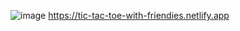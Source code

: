 ![image](https://github.com/user-attachments/assets/bad5f4dd-1d12-4d9c-9ad6-3ccbad93c571)
https://tic-tac-toe-with-friendies.netlify.app
